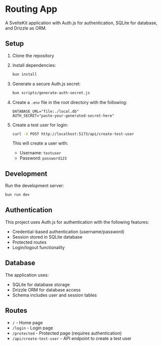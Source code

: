 # Routing App

A SvelteKit application with Auth.js for authentication, SQLite for database, and Drizzle as ORM.

## Setup

1. Clone the repository
2. Install dependencies:
   ```bash
   bun install
   ```

3. Generate a secure Auth.js secret:
   ```bash
   bun scripts/generate-auth-secret.js
   ```

4. Create a `.env` file in the root directory with the following:
   ```
   DATABASE_URL="file:./local.db"
   AUTH_SECRET="paste-your-generated-secret-here"
   ```

5. Create a test user for login:
   ```bash
   curl -X POST http://localhost:5173/api/create-test-user
   ```
   This will create a user with:
   - Username: `testuser`
   - Password: `password123`

## Development

Run the development server:
```bash
bun run dev
```

## Authentication

This project uses Auth.js for authentication with the following features:
- Credential-based authentication (username/password)
- Session stored in SQLite database
- Protected routes
- Login/logout functionality

## Database

The application uses:
- SQLite for database storage
- Drizzle ORM for database access
- Schema includes user and session tables

## Routes

- `/` - Home page
- `/login` - Login page
- `/protected` - Protected page (requires authentication)
- `/api/create-test-user` - API endpoint to create a test user

